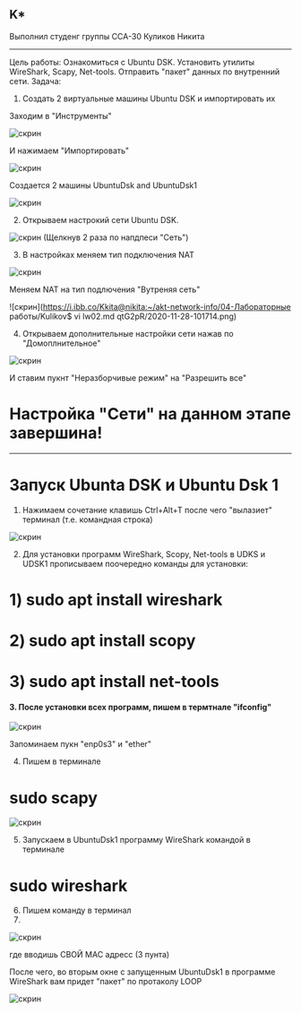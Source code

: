 K*
---
Выполнил студенг группы ССА-30
Куликов Никита
___
Цель работы: Ознакомиться с Ubuntu DSK. Установить утилиты WireShark, Scapy, Net-tools. Отправить "пакет" данных по внутренний сети.
Задача: 
1. Создать 2 виртуальные машины Ubuntu DSK и импортировать их

Заходим в "Инструменты"

 ![скрин](https://i.ibb.co/xjYw7hV/2020-11-28-120935.png)
 
И нажимаем "Импортировать"

![скрин](https://i.ibb.co/9bct6Rn/2020-11-28-120926.png)

Создается 2 машины UbuntuDsk and UbuntuDsk1

![скрин](https://i.ibb.co/87LgQb7/2020-11-28-101743.png)

2. Открываем настрокий сети Ubuntu DSK.

![скрин](https://i.ibb.co/6F4hMTC/2020-11-28-101633.png)
(Щелкнув 2 раза по напдпеси "Сеть")

3. В настройках меняем тип подключения NAT

![скрин](https://i.ibb.co/Pckwb7L/2020-11-28-101653.png)

Меняем NAT на тип подлючения "Вутреняя сеть" 

![скрин](https://i.ibb.co/Kkita@nikita:~/akt-network-info/04-Лабораторные работы/Kulikov$ vi lw02.md
qtG2pR/2020-11-28-101714.png)

4. Открываем дополнительные настройки сети нажав по "Домоплнительное" 

![скрин](https://i.ibb.co/Yj8mBD8/2020-11-28-120415.png)

 И ставим пукнт "Неразборчивые режим" на "Разрешить все"
 
 # Настройка "Сети" на данном этапе завершина! 
 ----
 # Запуск Ubunta DSK и Ubuntu Dsk 1
 
 1. Нажимаем сочетание клавишь  Ctrl+Alt+T после чего "вылазиет" терминал (т.е. командная строка)
 
 ![скрин](https://i.ibb.co/cD8BD7N/2020-11-28-121350.png)

 2. Для установки программ WireShark, Scopy, Net-tools в UDKS и UDSK1 
 прописываем поочередно команды для установки:
 # 1) sudo apt install wireshark
  # 2)   sudo apt install scopy
   # 3) sudo apt install net-tools
   
#### 3. После установки всех программ, пишем в термтнале "ifconfig"

![скрин](https://i.ibb.co/NLFnL5H/2020-11-28-113635.png)

Запоминаем пукн "enp0s3" и "ether"

4.  Пишем в терминале 
# sudo scapy

![скрин](https://i.ibb.co/bvq8SwD/2020-11-28-113652.png)

5.  Запускаем в UbuntuDsk1 программу WireShark командой в терминале
# sudo wireshark

6. Пишем команду в терминал
7. 
![скрин](https://i.ibb.co/FHG3thv/2020-11-28-122433.png)

где вводишь СВОЙ MAC адресс (3 пунта)


После чего, во вторым окне с запущенным UbuntuDsk1 в программе WireShark вам придет "пакет" по протаколу LOOP

![скрин](https://i.ibb.co/7NfMz1k/2020-11-28-113737.png)

